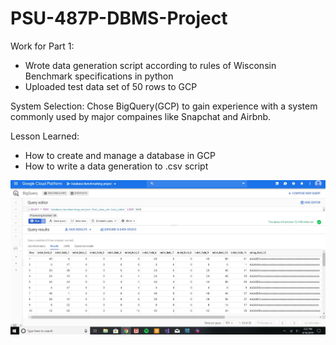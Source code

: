 # PSU-487P-DBMS-Project

Work for Part 1:
- Wrote data generation script according to rules of Wisconsin Benchmark specifications in python
- Uploaded test data set of 50 rows to GCP

System Selection:
Chose BigQuery(GCP) to gain experience with a system commonly used by major compaines like Snapchat and Airbnb.

Lesson Learned:
- How to create and manage a database in GCP
- How to write a data generation to .csv script

![](test_table_DBMS487P.png)
